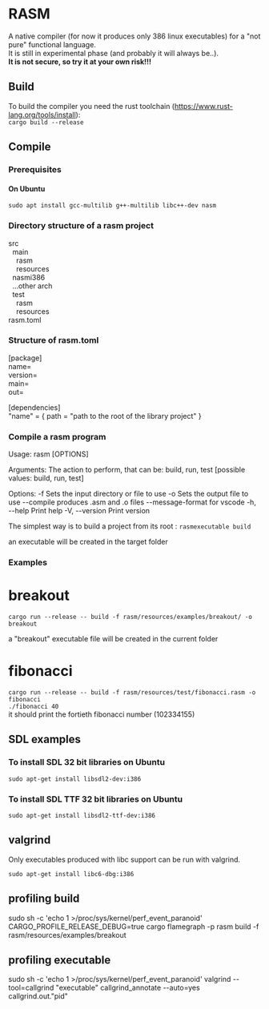 # RASM

A native compiler (for now it produces only 386 linux executables) for a "not pure" functional language.  
It is still in experimental phase (and probably it will always be..).   
**It is not secure, so try it at your own risk!!!**

## Build

To build the compiler you need the rust toolchain (https://www.rust-lang.org/tools/install):  
`cargo build --release`

## Compile

### Prerequisites

#### On Ubuntu

`sudo apt install gcc-multilib g++-multilib libc++-dev nasm`

### Directory structure of a rasm project
src  
&nbsp;&nbsp;main  
&nbsp;&nbsp;&nbsp;&nbsp;rasm  
&nbsp;&nbsp;&nbsp;&nbsp;resources  
&nbsp;&nbsp;nasmi386  
&nbsp;&nbsp;...other arch  
&nbsp;&nbsp;test  
&nbsp;&nbsp;&nbsp;&nbsp;rasm  
&nbsp;&nbsp;&nbsp;&nbsp;resources     
rasm.toml

### Structure of rasm.toml
[package]  
name=  
version=  
main=  
out=  

[dependencies]  
"name" = { path = "path to the root of the library project" }


### Compile a rasm program

Usage: rasm [OPTIONS] <ACTION>

Arguments:
<ACTION>  The action to perform, that can be: build, run, test [possible values: build, run, test]

Options:
-f <file>                              Sets the input directory or file to use
-o <out>                               Sets the output file to use
--compile                          produces .asm and .o files
--message-format <message-format>  for vscode
-h, --help                             Print help
-V, --version                          Print version


The simplest way is to build a project from its root :
`rasmexecutable build`

an executable will be created in the target folder

### Examples

# breakout
`cargo run --release -- build -f rasm/resources/examples/breakout/ -o breakout`  

a "breakout" executable file will be created in the current folder

# fibonacci
`cargo run --release -- build -f rasm/resources/test/fibonacci.rasm -o fibonacci`  
`./fibonacci 40`  
it should print the fortieth fibonacci number (102334155)

## SDL examples

### To install SDL 32 bit libraries on Ubuntu
`sudo apt-get install libsdl2-dev:i386`

### To install SDL TTF 32 bit libraries on Ubuntu
`sudo apt-get install libsdl2-ttf-dev:i386`

## valgrind

Only executables produced with libc support can be run with valgrind.

`sudo apt-get install libc6-dbg:i386`

## profiling build
sudo sh -c 'echo 1 >/proc/sys/kernel/perf_event_paranoid'
CARGO_PROFILE_RELEASE_DEBUG=true cargo flamegraph -p rasm build -f rasm/resources/examples/breakout

## profiling executable
sudo sh -c 'echo 1 >/proc/sys/kernel/perf_event_paranoid'
valgrind --tool=callgrind "executable"
callgrind_annotate --auto=yes callgrind.out."pid"